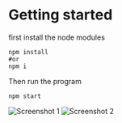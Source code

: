 # Getting started
first install the node modules

```
npm install 
#or 
npm i

```
Then run the program 

```
npm start
```
![Screenshot 1](https://github.com/user-attachments/assets/8beed9fb-eb42-473d-8bea-78d510f194a1)
![Screenshot 2](https://github.com/user-attachments/assets/6070d677-0466-46f5-885e-9b29d62afa07)
